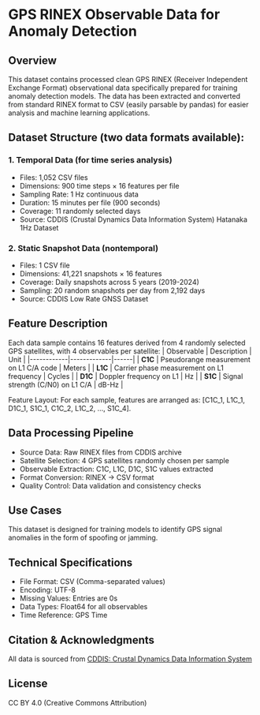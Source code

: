# GPS RINEX Observable Data for Anomaly Detection
## Overview
This dataset contains processed clean GPS RINEX (Receiver Independent Exchange Format) observational data specifically prepared for training anomaly detection models. The data has been extracted and converted from standard RINEX format to CSV (easily parsable by pandas) for easier analysis and machine learning applications.
## Dataset Structure (two data formats available):
### 1. Temporal Data (for time series analysis)
* Files: 1,052 CSV files
* Dimensions: 900 time steps × 16 features per file
* Sampling Rate: 1 Hz continuous data
* Duration: 15 minutes per file (900 seconds)
* Coverage: 11 randomly selected days
* Source: CDDIS (Crustal Dynamics Data Information System) Hatanaka 1Hz Dataset

### 2. Static Snapshot Data (nontemporal)
* Files: 1 CSV file
* Dimensions: 41,221 snapshots × 16 features
* Coverage: Daily snapshots across 5 years (2019-2024)
* Sampling: 20 random snapshots per day from 2,192 days
* Source: CDDIS Low Rate GNSS Dataset

## Feature Description
Each data sample contains 16 features derived from 4 randomly selected GPS satellites, with 4 observables per satellite:
| Observable | Description | Unit |
|------------|-------------|------|
| **C1C** | Pseudorange measurement on L1 C/A code | Meters |
| **L1C** | Carrier phase measurement on L1 frequency | Cycles |
| **D1C** | Doppler frequency on L1 | Hz |
| **S1C** | Signal strength (C/N0) on L1 C/A | dB-Hz |

Feature Layout: For each sample, features are arranged as: [C1C_1, L1C_1, D1C_1, S1C_1, C1C_2, L1C_2, ..., S1C_4].

## Data Processing Pipeline
* Source Data: Raw RINEX files from CDDIS archive
* Satellite Selection: 4 GPS satellites randomly chosen per sample
* Observable Extraction: C1C, L1C, D1C, S1C values extracted
* Format Conversion: RINEX → CSV format
* Quality Control: Data validation and consistency checks

## Use Cases
This dataset is designed for training models to identify GPS signal anomalies in the form of spoofing or jamming.
## Technical Specifications
* File Format: CSV (Comma-separated values)
* Encoding: UTF-8
* Missing Values: Entries are 0s
* Data Types: Float64 for all observables
* Time Reference: GPS Time

## Citation & Acknowledgments
All data is sourced from [CDDIS: Crustal Dynamics Data Information System](https://www.earthdata.nasa.gov/centers/cddis-daac)

## License
CC BY 4.0 (Creative Commons Attribution)

